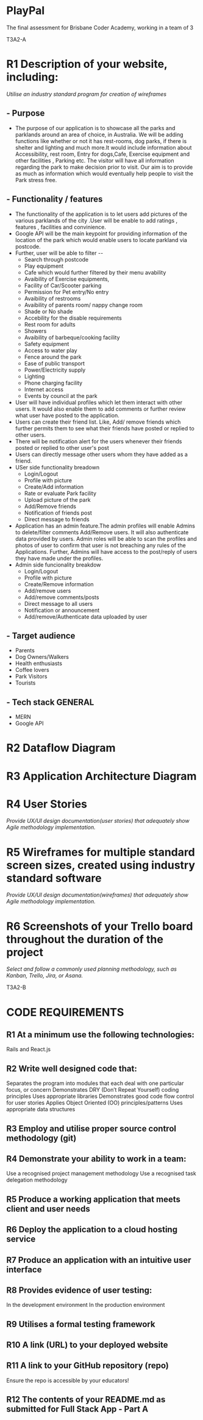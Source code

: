 # PlayPal
The final assessment for Brisbane Coder Academy, working in a team of 3



T3A2-A
# R1	Description of your website, including:
*Utilise an industry standard program for creation of wireframes*
## - Purpose

- The purpose of our application is to showcase all the parks and parklands around an area of choice, in Australia.
We will be adding functions like whether or not it has rest-rooms, dog parks, if there is shelter and lighting and much more.It would include information about Accessibility, rest room, Entry for dogs,Cafe, Exercise equipment and other facilities , Parking etc. The visitor will have all information regarding the park to make decision prior to visit. Our aim is to provide as much as information which would eventually help people to visit the Park stress free. 

## - Functionality / features

- The functionality of the application is to let users add pictures of the various parklands of the city .User will be enable to add ratings , features , facilities and convinience.
- Google API will be the main keypoint for providing information of the location of the park which would enable users to locate parkland via postcode.
- Further, user will be able to filter --
  - Search through postcode
  - Play equipment
  - Cafe which would further filtered by their menu avability
  - Avaibility of Exercise equipments,
  - Facility of Car/Scooter parking
  - Permission for Pet entry/No entry
  - Avaibility of restrooms
  - Avaibility of parents room/ nappy change room
  - Shade or No shade
  - Accebility for the disable requirements
  - Rest room for adults
  - Showers
  - Avaibility of barbeque/cooking facility
  - Safety equipment
  - Access to water play
  - Fence around the park
  - Ease of public transport
  - Power/Electricity supply
  - Lighting
  - Phone charging facility
  - Internet access
  - Events by council at the park   
- User will have individual profiles which let them interact with other users. It would also enable them to add comments or further review what user have posted to the application.
- Users can create their friend list. Like, Add/ remove friends which further permits them to see what their friends have posted or replied to other users.
- There will be notification alert for the users whenever their friends posted or replied to other user's post
- Users can directly message other users whom they have added as a friend.
- USer side functionality breadown 
    - Login/Logout
    - Profile with picture
    - Create/Add information
    - Rate or evaluate Park facility
    - Upload picture of the park
    - Add/Remove friends
    - Notification of friends post
    - Direct message to friends
- Application has an admin feature.The admin profiles will enable Admins to delete/filter comments Add/Remove users. It will also authenticate data provided by users. Admin roles will be able to scan the profiles and photos of user to confirm that user is not breaching any rules of the Applications. Further, Admins will have access to the post/reply of users they have made under the profiles.
- Admin side funcionality breakdow
    - Login/Logout
    - Profile with picture
    - Create/Remove information
    - Add/remove users
    - Add/remove comments/posts
    - Direct message to all users
    - Notification or announcement
    - Add/remove/Authenticate data uploaded by user




## - Target audience

- Parents
- Dog Owners/Walkers
- Health enthusiasts 
- Coffee lovers 
- Park Visitors
- Tourists 


## - Tech stack	GENERAL

- MERN
- Google API




# R2	Dataflow Diagram


# R3	Application Architecture Diagram



# R4	User Stories
*Provide UX/UI design documentation(user stories) that adequately show Agile methodology implementation.*

# R5	Wireframes for multiple standard screen sizes, created using industry standard software
*Provide UX/UI design documentation(wireframes) that adequately show Agile methodology implementation.*


# R6	Screenshots of your Trello board throughout the duration of the project
*Select and follow a commonly used planning methodology, such as Kanban, Trello, Jira, or Asana.*




















T3A2-B


# CODE REQUIREMENTS
## R1	At a minimum use the following technologies:
Rails and React.js
## R2	**Write well designed code that:**
Separates the program into modules that each deal with one particular focus, or concern
Demonstrates DRY (Don’t Repeat Yourself) coding principles
Uses appropriate libraries
Demonstrates good code flow control for user stories
Applies Object Oriented (OO) principles/patterns
Uses appropriate data structures
## R3	Employ and utilise proper source control methodology (git)
## R4	**Demonstrate your ability to work in a team**:
Use a recognised project management methodology
Use a recognised task delegation methodology
## R5	Produce a working application that meets client and user needs
## R6	Deploy the application to a cloud hosting service
## R7	Produce an application with an intuitive user interface
## R8	**Provides evidence of user testing**:
In the development environment
In the production environment
## R9	Utilises a formal testing framework
## R10	A link (URL) to your deployed website
## R11	A link to your GitHub repository (repo)
Ensure the repo is accessible by your educators!
## R12	The contents of your README.md as submitted for Full Stack App - Part A



